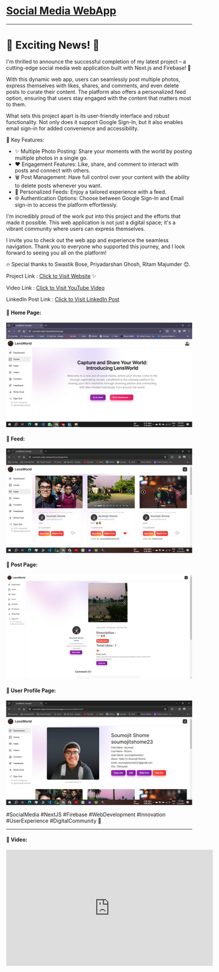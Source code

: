 # [Social Media WebApp](https://soumojit-nextjs-lensworld.vercel.app/)

---

# 🚀 Exciting News! 🚀

I'm thrilled to announce the successful completion of my latest project – a cutting-edge social media web application built with Next.js and Firebase! 🌟

With this dynamic web app, users can seamlessly post multiple photos, express themselves with likes, shares, and comments, and even delete posts to curate their content. The platform also offers a personalized feed option, ensuring that users stay engaged with the content that matters most to them.

What sets this project apart is its user-friendly interface and robust functionality. Not only does it support Google Sign-In, but it also enables email sign-in for added convenience and accessibility.

🔑 Key Features:
- ✨ Multiple Photo Posting: Share your moments with the world by posting multiple photos in a single go.
- ❤️ Engagement Features: Like, share, and comment to interact with posts and connect with others.
- 🗑️ Post Management: Have full control over your content with the ability to delete posts whenever you want.
- 📰 Personalized Feeds: Enjoy a tailored experience with a feed.
- 🌐 Authentication Options: Choose between Google Sign-In and Email sign-in to access the platform effortlessly.

I'm incredibly proud of the work put into this project and the efforts that made it possible. This web application is not just a digital space; it's a vibrant community where users can express themselves.

I invite you to check out the web app and experience the seamless navigation. Thank you to everyone who supported this journey, and I look forward to seeing you all on the platform!

🔥 Special thanks to Swastik Bose, Priyadarshan Ghosh, Ritam Majumder 😊.

Project Link : [Click to Visit Website](https://soumojit-nextjs-lensworld.vercel.app/) ✨

Video Link : [Click to Visit YouTube Video](https://youtu.be/llMs_W74xwo?si=xwlPaqTv3eoxxO_M)

LinkedIn Post Link : [Click to Visit LinkedIn Post](https://www.linkedin.com/posts/soumojit-shome_socialmedia-nextjs-firebase-activity-7128411412804059136-XxQr?utm_source=share&utm_medium=member_desktop)


#### 🚀 Home Page:
[![Home Page](./assets/home.png)]()


#### 🚀 Feed:
[![Feed](./assets/feed.png)]()

#### 🚀 Post Page:
[![Post Page](./assets/post.png)]()

#### 🚀 User Profile Page:
[![User Profile Page](./assets/userprofile.png)]()

#SocialMedia #NextJS #Firebase #WebDevelopment #Innovation #UserExperience #DigitalCommunity 🚀


---

#### 🚀 Video:

<iframe width="560" height="315" src="https://www.youtube.com/embed/llMs_W74xwo?si=QoRQqyHxa53z0GjA" title="YouTube video player" frameborder="0" allow="accelerometer; autoplay; clipboard-write; encrypted-media; gyroscope; picture-in-picture; web-share" allowfullscreen></iframe>